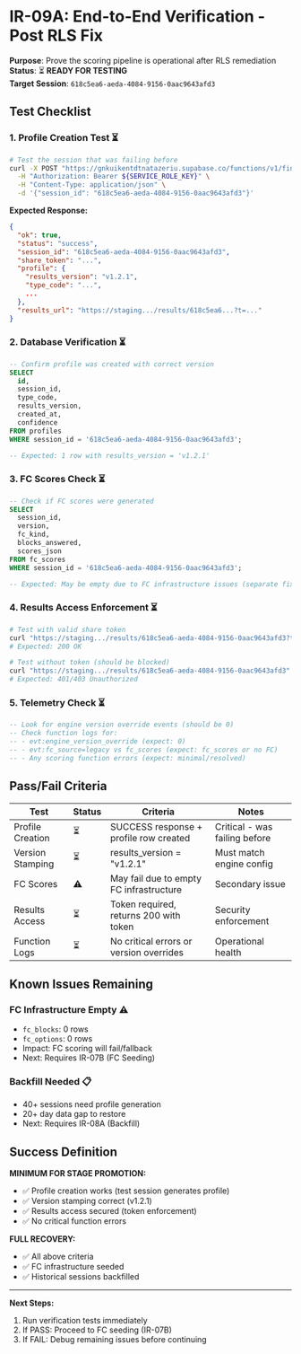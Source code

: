# IR-09A: End-to-End Verification - Post RLS Fix

**Purpose**: Prove the scoring pipeline is operational after RLS remediation  
**Status**: ⏳ **READY FOR TESTING**  
**Target Session**: `618c5ea6-aeda-4084-9156-0aac9643afd3`

## Test Checklist

### 1. Profile Creation Test ⏳
```bash
# Test the session that was failing before
curl -X POST "https://gnkuikentdtnatazeriu.supabase.co/functions/v1/finalizeAssessment" \
  -H "Authorization: Bearer ${SERVICE_ROLE_KEY}" \
  -H "Content-Type: application/json" \
  -d '{"session_id": "618c5ea6-aeda-4084-9156-0aac9643afd3"}'
```

**Expected Response:**
```json
{
  "ok": true,
  "status": "success",
  "session_id": "618c5ea6-aeda-4084-9156-0aac9643afd3",
  "share_token": "...",
  "profile": {
    "results_version": "v1.2.1",
    "type_code": "...",
    ...
  },
  "results_url": "https://staging.../results/618c5ea6...?t=..."
}
```

### 2. Database Verification ⏳
```sql
-- Confirm profile was created with correct version
SELECT 
  id, 
  session_id, 
  type_code, 
  results_version, 
  created_at,
  confidence
FROM profiles 
WHERE session_id = '618c5ea6-aeda-4084-9156-0aac9643afd3';

-- Expected: 1 row with results_version = 'v1.2.1'
```

### 3. FC Scores Check ⏳
```sql
-- Check if FC scores were generated
SELECT 
  session_id,
  version,
  fc_kind,
  blocks_answered,
  scores_json
FROM fc_scores 
WHERE session_id = '618c5ea6-aeda-4084-9156-0aac9643afd3';

-- Expected: May be empty due to FC infrastructure issues (separate fix needed)
```

### 4. Results Access Enforcement ⏳
```bash
# Test with valid share token
curl "https://staging.../results/618c5ea6-aeda-4084-9156-0aac9643afd3?t=${SHARE_TOKEN}"
# Expected: 200 OK

# Test without token (should be blocked)
curl "https://staging.../results/618c5ea6-aeda-4084-9156-0aac9643afd3"
# Expected: 401/403 Unauthorized
```

### 5. Telemetry Check ⏳
```sql
-- Look for engine version override events (should be 0)
-- Check function logs for:
-- - evt:engine_version_override (expect: 0)
-- - evt:fc_source=legacy vs fc_scores (expect: fc_scores or no FC)
-- - Any scoring function errors (expect: minimal/resolved)
```

## Pass/Fail Criteria

| Test | Status | Criteria | Notes |
|------|--------|----------|-------|
| Profile Creation | ⏳ | SUCCESS response + profile row created | Critical - was failing before |
| Version Stamping | ⏳ | results_version = "v1.2.1" | Must match engine config |
| FC Scores | ⚠️ | May fail due to empty FC infrastructure | Secondary issue |
| Results Access | ⏳ | Token required, returns 200 with token | Security enforcement |
| Function Logs | ⏳ | No critical errors or version overrides | Operational health |

## Known Issues Remaining

### FC Infrastructure Empty ⚠️
- `fc_blocks`: 0 rows
- `fc_options`: 0 rows  
- Impact: FC scoring will fail/fallback
- Next: Requires IR-07B (FC Seeding)

### Backfill Needed 📋
- 40+ sessions need profile generation
- 20+ day data gap to restore
- Next: Requires IR-08A (Backfill)

## Success Definition

**MINIMUM FOR STAGE PROMOTION:**
- ✅ Profile creation works (test session generates profile)
- ✅ Version stamping correct (v1.2.1)
- ✅ Results access secured (token enforcement)
- ✅ No critical function errors

**FULL RECOVERY:**
- ✅ All above criteria
- ✅ FC infrastructure seeded
- ✅ Historical sessions backfilled

---
**Next Steps:**
1. Run verification tests immediately
2. If PASS: Proceed to FC seeding (IR-07B)  
3. If FAIL: Debug remaining issues before continuing